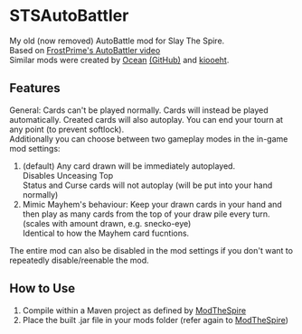 # STSAutoBattler
My old (now removed) AutoBattle mod for Slay The Spire. <br>
Based on [FrostPrime's AutoBattler video](https://www.youtube.com/watch?v=oyHDG7M8wmo) <br>
Similar mods were created by [Ocean](https://steamcommunity.com/sharedfiles/filedetails/?id=2893878944) [(GitHub)](https://github.com/OceanUwU/autospire) and [kiooeht](https://steamcommunity.com/sharedfiles/filedetails/?id=2893894998).


## Features
General: Cards can't be played normally. Cards will instead be played automatically. Created cards will also autoplay. You can end your tourn at any point (to prevent softlock). <br>
Additionally you can choose between two gameplay modes in the in-game mod settings: <br>
1. (default) Any card drawn will be immediately autoplayed. <br>
   Disables Unceasing Top <br>
   Status and Curse cards will not autoplay (will be put into your hand normally)
2. Mimic Mayhem's behaviour: Keep your drawn cards in your hand and then play as many cards from the top of your draw pile every turn. (scales with amount drawn, e.g. snecko-eye) <br>
   Identical to how the Mayhem card fucntions.

The entire mod can also be disabled in the mod settings if you don't want to repeatedly disable/reenable the mod.

## How to Use
1. Compile within a Maven project as defined by [ModTheSpire](https://github.com/kiooeht/ModTheSpire)
2. Place the built .jar file in your mods folder (refer again to [ModTheSpire](https://github.com/kiooeht/ModTheSpire))

